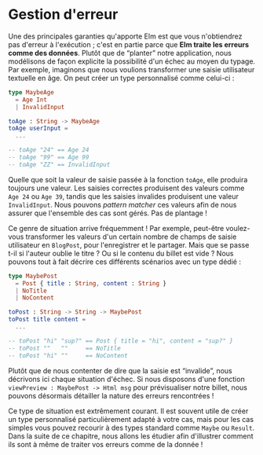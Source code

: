 # Gestion d'erreur

Une des principales garanties qu'apporte Elm est que vous n'obtiendrez pas d'erreur à l'exécution ; c'est en partie parce que **Elm traite les erreurs comme des données**. Plutôt que de “planter” notre application, nous modélisons de façon explicite la possibilité d'un échec au moyen du typage. Par exemple, imaginons que nous voulions transformer une saisie utilisateur textuelle en âge. On peut créer un type personnalisé comme celui-ci :

```elm
type MaybeAge
  = Age Int
  | InvalidInput

toAge : String -> MaybeAge
toAge userInput =
  ...

-- toAge "24" == Age 24
-- toAge "99" == Age 99
-- toAge "ZZ" == InvalidInput
```

Quelle que soit la valeur de saisie passée à la fonction `toAge`, elle produira toujours une valeur. Les saisies correctes produisent des valeurs comme `Age 24` ou `Age 39`, tandis que les saisies invalides produisent une valeur `InvalidInput`. Nous pouvons *pattern matcher* ces valeurs afin de nous assurer que l'ensemble des cas sont gérés. Pas de plantage !

Ce genre de situation arrive fréquemment ! Par exemple, peut-être voulez-vous transformer les valeurs d'un certain nombre de champs de saisie utilisateur en `BlogPost`, pour l'enregistrer et le partager. Mais que se passe t-il si l'auteur oublie le titre ? Ou si le contenu du billet est vide ? Nous pouvons tout à fait décrire ces différents scénarios avec un type dédié :

```elm
type MaybePost
  = Post { title : String, content : String }
  | NoTitle
  | NoContent

toPost : String -> String -> MaybePost
toPost title content =
  ...

-- toPost "hi" "sup?" == Post { title = "hi", content = "sup?" }
-- toPost ""   ""     == NoTitle
-- toPost "hi" ""     == NoContent
```

Plutôt que de nous contenter de dire que la saisie est “invalide”, nous décrivons ici chaque situation d'échec. Si nous disposons d'une fonction `viewPreview : MaybePost -> Html msg` pour prévisualiser notre billet, nous pouvons désormais détailler la nature des erreurs rencontrées !

Ce type de situation est extrêmement courant. Il est souvent utile de créer un type personnalisé particulièrement adapté à votre cas, mais pour les cas simples vous pouvez recourir à des types standard comme `Maybe` ou `Result`. Dans la suite de ce chapitre, nous allons les étudier afin d'illustrer comment ils sont à même de traiter vos erreurs comme de la donnée !
